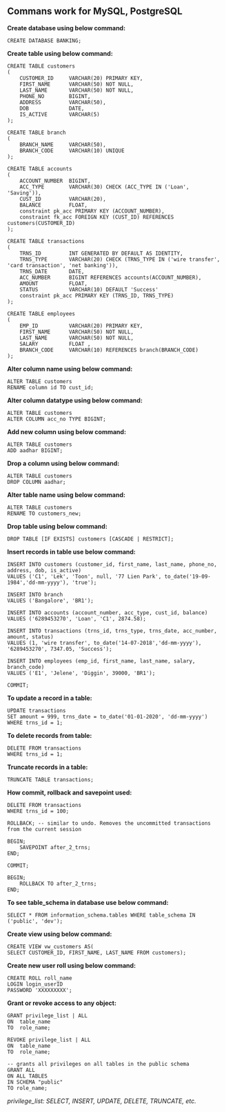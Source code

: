 ## Commans work for MySQL, PostgreSQL

**Create database using below command:**
```SQL:
CREATE DATABASE BANKING;
```

**Create table using below command:**
```SQL:
CREATE TABLE customers
(
	CUSTOMER_ID		VARCHAR(20) PRIMARY KEY,
	FIRST_NAME		VARCHAR(50) NOT NULL,
	LAST_NAME		VARCHAR(50) NOT NULL,
	PHONE_NO		BIGINT,
	ADDRESS			VARCHAR(50),
	DOB				DATE,
	IS_ACTIVE		VARCHAR(5)
);

CREATE TABLE branch
(
	BRANCH_NAME	 	VARCHAR(50),
	BRANCH_CODE		VARCHAR(10) UNIQUE
);

CREATE TABLE accounts
(
	ACCOUNT_NUMBER	BIGINT,
	ACC_TYPE		VARCHAR(30) CHECK (ACC_TYPE IN ('Loan', 'Saving')),
	CUST_ID			VARCHAR(20),
	BALANCE			FLOAT,
	constraint pk_acc PRIMARY KEY (ACCOUNT_NUMBER),
	constraint fk_acc FOREIGN KEY (CUST_ID) REFERENCES customers(CUSTOMER_ID)
);

CREATE TABLE transactions
(
	TRNS_ID			INT GENERATED BY DEFAULT AS IDENTITY,
	TRNS_TYPE		VARCHAR(20) CHECK (TRNS_TYPE IN ('wire transfer', 'card transaction', 'net banking')),
	TRNS_DATE		DATE,
	ACC_NUMBER		BIGINT REFERENCES accounts(ACCOUNT_NUMBER),
	AMOUNT			FLOAT,
	STATUS			VARCHAR(10) DEFAULT 'Success'
	constraint pk_acc PRIMARY KEY (TRNS_ID, TRNS_TYPE)
);

CREATE TABLE employees
(
	EMP_ID			VARCHAR(20) PRIMARY KEY,
	FIRST_NAME		VARCHAR(50) NOT NULL,
	LAST_NAME		VARCHAR(50) NOT NULL,
	SALARY			FLOAT ,
	BRANCH_CODE		VARCHAR(10) REFERENCES branch(BRANCH_CODE)
);
```

**Alter column name using below command:** 
```SQL:
ALTER TABLE customers 
RENAME column id TO cust_id;
```

**Alter column datatype using below command:**
```SQL:
ALTER TABLE customers 
ALTER COLUMN acc_no TYPE BIGINT;
```

**Add new column using below command:**
```SQL:
ALTER TABLE customers
ADD aadhar BIGINT;
```

**Drop a column using below command:**
```SQL:
ALTER TABLE customers
DROP COLUMN aadhar;
```

**Alter table name using below command:**
```SQL:
ALTER TABLE customers 
RENAME TO customers_new;
```

**Drop table using below command:**
```SQL:
DROP TABLE [IF EXISTS] customers [CASCADE | RESTRICT];
```

**Insert records in table use below command:**
```SQL:
INSERT INTO customers (customer_id, first_name, last_name, phone_no, address, dob, is_active) 
VALUES ('C1', 'Lek', 'Toon', null, '77 Lien Park', to_date('19-09-1984','dd-mm-yyyy'), 'true');

INSERT INTO branch 
VALUES ('Bangalore', 'BR1');

INSERT INTO accounts (account_number, acc_type, cust_id, balance) 
VALUES ('6289453270', 'Loan', 'C1', 2874.58);

INSERT INTO transactions (trns_id, trns_type, trns_date, acc_number, amount, status) 
VALUES (1, 'wire transfer', to_date('14-07-2018','dd-mm-yyyy'), '6289453270', 7347.05, 'Success');

INSERT INTO employees (emp_id, first_name, last_name, salary, branch_code) 
VALUES ('E1', 'Jelene', 'Diggin', 39000, 'BR1');

COMMIT;
```

**To update a record in a table:**
```SQL:
UPDATE transactions
SET amount = 999, trns_date = to_date('01-01-2020', 'dd-mm-yyyy')
WHERE trns_id = 1;
```

**To delete records from table:**
```SQL:
DELETE FROM transactions
WHERE trns_id = 1;
```

**Truncate records in a table:**
```SQL:
TRUNCATE TABLE transactions;
```

**How commit, rollback and savepoint used:**
```SQL:
DELETE FROM transactions
WHERE trns_id = 100;

ROLLBACK; -- similar to undo. Removes the uncommitted transactions from the current session

BEGIN;
	SAVEPOINT after_2_trns;
END;

COMMIT;

BEGIN;
	ROLLBACK TO after_2_trns;
END;
```

**To see table_schema in database use below command:**
```SQL:
SELECT * FROM information_schema.tables WHERE table_schema IN ('public', 'dev');
```

**Create view using below command:**
```SQL:
CREATE VIEW vw_customers AS(
SELECT CUSTOMER_ID, FIRST_NAME, LAST_NAME FROM customers);
```

**Create new user roll using below command:**
```SQL:
CREATE ROLL roll_name
LOGIN login_userID
PASSWORD 'XXXXXXXXX';
```

**Grant or revoke access to any object:**
```SQL:
GRANT privilege_list | ALL 
ON  table_name
TO  role_name;

REVOKE privilege_list | ALL 
ON  table_name
TO  role_name;

-- grants all privileges on all tables in the public schema
GRANT ALL
ON ALL TABLES
IN SCHEMA "public"
TO role_name;
```

*privilege_list: SELECT, INSERT, UPDATE, DELETE, TRUNCATE, etc.*